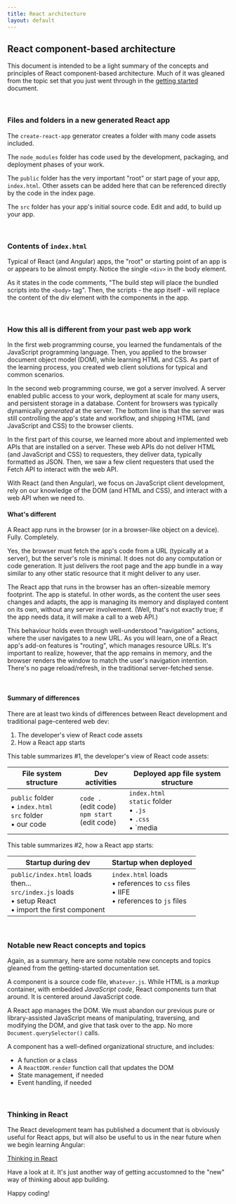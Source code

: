 ```yaml
---
title: React architecture
layout: default
---
```


## React component-based architecture

This document is intended to be a light summary of the concepts and principles of React component-based architecture. Much of it was gleaned from the topic set that you just went through in the [getting started](react-get-started) document. 

<br>

### Files and folders in a new generated React app

The `create-react-app` generator creates a folder with many code assets included.

The `node_modules` folder has code used by the development, packaging, and deployment phases of your work. 

The `public` folder has the very important "root" or start page of your app, `index.html`. Other assets can be added here that can be referenced directly by the code in the index page. 

The `src` folder has your app's initial source code. Edit and add, to build up your app. 

<br>

### Contents of `index.html`

Typical of React (and Angular) apps, the "root" or starting point of an app is or appears to be almost empty. Notice the single `<div>` in the body element.

As it states in the code comments, "The build step will place the bundled scripts into the `<body>` tag". Then, the scripts - the app itself - will replace the content of the div element with the components in the app. 

<br>

### How this all is different from your past web app work

In the first web programming course, you learned the fundamentals of the JavaScript programming language. Then, you applied to the browser document object model (DOM), while learning HTML and CSS. As part of the learning process, you created web client solutions for typical and common scenarios. 

In the second web programming course, we got a server involved. A server enabled public access to your work, deployment at scale for many users, and persistent storage in a database. Content for browsers was typically dynamically *generated* at the server. The bottom line is that the server was still controlling the app's state and workflow, and shipping HTML (and JavaScript and CSS) to the browser clients. 

In the first part of this course, we learned more about and implemented web APIs that are installed on a server. These web APIs do not deliver HTML (and JavaScript and CSS) to requesters, they deliver data, typically formatted as JSON. Then, we saw a few client requesters that used the Fetch API to interact with the web API. 

With React (and then Angular), we focus on JavaScript client development, rely on our knowledge of the DOM (and HTML and CSS), and interact with a web API when we need to. 

#### What's different

A React app runs in the browser (or in a browser-like object on a device). Fully. Completely. 

Yes, the browser must fetch the app's code from a URL (typically at a server), but the server's role is minimal. It does not do any computation or code generation. It just delivers the root page and the app bundle in a way similar to any other static resource that it might deliver to any user. 

The React app that runs in the browser has an often-sizeable memory footprint. The app is stateful. In other words, as the content the user sees changes and adapts, the app is managing its memory and displayed content on its own, without any server involvement. (Well, that's not exactly true; if the app needs data, it will make a call to a web API.) 

This behaviour holds even through well-understood "navigation" actions, where the user navigates to a new URL. As you will learn, one of a React app's add-on features is "routing", which manages resource URLs. It's important to realize, however, that the app remains in memory, and the browser renders the window to match the user's navigation intention. There's no page reload/refresh, in the traditional server-fetched sense. 

<br>

#### Summary of differences

There are at least two kinds of differences between React development and traditional page-centered web dev:
1. The developer's view of React code assets
2. How a React app starts 

This table summarizes #1, the developer's view of React code assets:

File system structure | Dev activities | Deployed app file system structure
--- | --- | ---
`public` folder<br>&bull; `index.html`<br>`src` folder<br>&bull; our code | `code .`<br>(edit code)<br>`npm start`<br>(edit code) | `index.html`<br>`static` folder<br>&bull; `.js`<br>&bull; `.css`<br>&bull; `media

This table summarizes #2, how a React app starts:

Startup during dev | Startup when deployed
--- | ---
`public/index.html` loads<br>then...<br>`src/index.js` loads<br>&bull; setup React<br>&bull; import the first component | `index.html` loads<br>&bull; references to `css` files<br>&bull; IIFE<br>&bull; references to `js` files<br>&nbsp;

<br>

### Notable new React concepts and topics

Again, as a summary, here are some notable new concepts and topics gleaned from the getting-started documentation set. 

A component is a source code file, `Whatever.js`. While HTML is a *markup* container, with embedded *JavaScript code*, React components turn that around. It is centered around JavaScript code. 

A React app manages the DOM. We must abandon our previous pure or library-assisted JavaScript means of manipulating, traversing, and modifying the DOM, and give that task over to the app. No more `Document.querySelector()` calls. 

A component has a well-defined organizational structure, and includes:
* A function or a class 
* A `ReactDOM.render` function call that updates the DOM
* State management, if needed
* Event handling, if needed

<br>

### Thinking in React

The React development team has published a document that is obviously useful for React apps, but will also be useful to us in the near future when we begin learning Angular:

[Thinking in React](https://reactjs.org/docs/thinking-in-react.html)

Have a look at it. It's just another way of getting accustomned to the "new" way of thinking about app building.

Happy coding!

<br>
